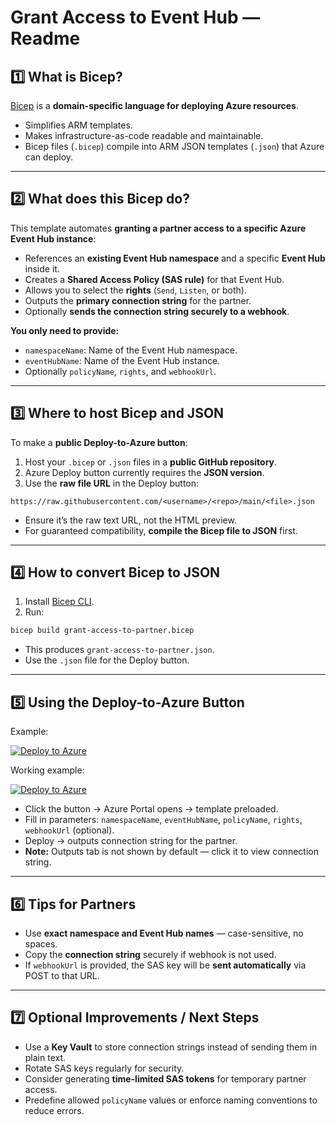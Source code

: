# Grant Access to Event Hub — Readme

## 1️⃣ What is Bicep?

[Bicep](https://learn.microsoft.com/en-us/azure/azure-resource-manager/bicep/overview) is a **domain-specific language for deploying Azure resources**.

* Simplifies ARM templates.
* Makes infrastructure-as-code readable and maintainable.
* Bicep files (`.bicep`) compile into ARM JSON templates (`.json`) that Azure can deploy.

---

## 2️⃣ What does this Bicep do?

This template automates **granting a partner access to a specific Azure Event Hub instance**:

* References an **existing Event Hub namespace** and a specific **Event Hub** inside it.
* Creates a **Shared Access Policy (SAS rule)** for that Event Hub.
* Allows you to select the **rights** (`Send`, `Listen`, or both).
* Outputs the **primary connection string** for the partner.
* Optionally **sends the connection string securely to a webhook**.

**You only need to provide:**

* `namespaceName`: Name of the Event Hub namespace.
* `eventHubName`: Name of the Event Hub instance.
* Optionally `policyName`, `rights`, and `webhookUrl`.

---

## 3️⃣ Where to host Bicep and JSON

To make a **public Deploy-to-Azure button**:

1. Host your `.bicep` or `.json` files in a **public GitHub repository**.
2. Azure Deploy button currently requires the **JSON version**.
3. Use the **raw file URL** in the Deploy button:

```
https://raw.githubusercontent.com/<username>/<repo>/main/<file>.json
```

* Ensure it’s the raw text URL, not the HTML preview.
* For guaranteed compatibility, **compile the Bicep file to JSON** first.

---

## 4️⃣ How to convert Bicep to JSON

1. Install [Bicep CLI](https://learn.microsoft.com/en-us/azure/azure-resource-manager/bicep/install).
2. Run:

```bash
bicep build grant-access-to-partner.bicep
```

* This produces `grant-access-to-partner.json`.
* Use the `.json` file for the Deploy button.

---

## 5️⃣ Using the Deploy-to-Azure Button

Example:

[![Deploy to Azure](https://aka.ms/deploytoazurebutton)](https://portal.azure.com/#create/Microsoft.Template/uri/https%3A%2F%2Fraw.githubusercontent.com%2F<username>%2F<repo>%2Fmain%2Fgrant-access-to-partner.json)

Working example:

[![Deploy to Azure](https://aka.ms/deploytoazurebutton)](
  https://portal.azure.com/#create/Microsoft.Template/uri/https%3A%2F%2Fraw.githubusercontent.com%2FJeroen-Sturm%2FFooBar%2Fmain%2Fgrant-access-to-partner.json
)


* Click the button → Azure Portal opens → template preloaded.
* Fill in parameters: `namespaceName`, `eventHubName`, `policyName`, `rights`, `webhookUrl` (optional).
* Deploy → outputs connection string for the partner.
* **Note:** Outputs tab is not shown by default — click it to view connection string.

---

## 6️⃣ Tips for Partners

* Use **exact namespace and Event Hub names** — case-sensitive, no spaces.
* Copy the **connection string** securely if webhook is not used.
* If `webhookUrl` is provided, the SAS key will be **sent automatically** via POST to that URL.

---

## 7️⃣ Optional Improvements / Next Steps

* Use a **Key Vault** to store connection strings instead of sending them in plain text.
* Rotate SAS keys regularly for security.
* Consider generating **time-limited SAS tokens** for temporary partner access.
* Predefine allowed `policyName` values or enforce naming conventions to reduce errors.
